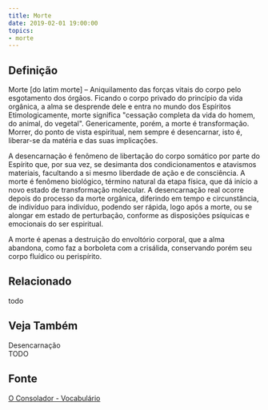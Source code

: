 ```yaml
---
title: Morte
date: 2019-02-01 19:00:00
topics:
- morte
---
```


## Definição
Morte [do latim morte] – Aniquilamento das forças vitais do corpo pelo
esgotamento dos órgãos. Ficando o corpo privado do princípio da vida orgânica,
a alma se desprende dele e entra no mundo dos Espíritos Etimologicamente, morte
significa "cessação completa da vida do homem, do animal, do vegetal".
Genericamente, porém, a morte é transformação. Morrer, do ponto de vista
espiritual, nem sempre é desencarnar, isto é, liberar-se da matéria e das suas
implicações.

A desencarnação é fenômeno de libertação do corpo somático por parte do
Espírito que, por sua vez, se desimanta dos condicionamentos e atavismos
materiais, facultando a si mesmo liberdade de ação e de consciência. A morte é
fenômeno biológico, término natural da etapa física, que dá início a novo
estado de transformação molecular. A desencarnação real ocorre depois do
processo da morte orgânica, diferindo em tempo e circunstância, de indivíduo
para indivíduo, podendo ser rápida, logo após a morte, ou se alongar em estado
de perturbação, conforme as disposições psíquicas e emocionais do ser
espiritual.

A morte é apenas a destruição do envoltório corporal, que a alma abandona, como
faz a borboleta com a crisálida, conservando porém seu corpo fluídico ou
perispírito.

## Relacionado
todo

## Veja Também
Desencarnação  
TODO

## Fonte
[O Consolador - Vocabulário](http://www.oconsolador.com.br/linkfixo/vocabulario/principal.html)

